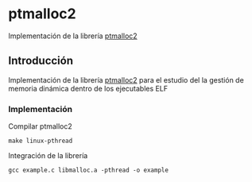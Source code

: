 # ptmalloc2

Implementación de la librería [ptmalloc2](http://www.malloc.de/en/)

## Introducción
Implementación de la librería [ptmalloc2](http://www.malloc.de/en/) para el estudio del la gestión de memoria dinámica dentro de los ejecutables ELF

### Implementación

Compilar ptmalloc2
```
make linux-pthread
```

Integración de la librería
```
gcc example.c libmalloc.a -pthread -o example
```